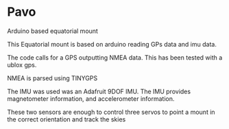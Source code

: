 # Pavo
Arduino based equatorial mount

This Equatorial mount is based on arduino reading GPs data and imu data.

The code calls for a GPS outputting NMEA data. This has been tested with a ublox gps.
 
NMEA is parsed using TINYGPS
  
The IMU was used was an Adafruit 9DOF IMU. The IMU provides magnetometer information, and accelerometer information.

These two sensors are enough to control three servos to point a mount in the correct orientation and track the skies
